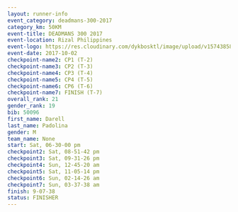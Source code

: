 ```yaml
---
layout: runner-info 
event_category: deadmans-300-2017 
category_km: 50KM 
event-title: DEADMANS 300 2017 
event-location: Rizal Philippines 
event-logo: https://res.cloudinary.com/dykbosktl/image/upload/v1574385898/Logo/2017-DM300-Logo_ljecaw.jpg 
event-date: 2017-10-02 
checkpoint-name2: CP1 (T-2) 
checkpoint-name3: CP2 (T-3) 
checkpoint-name4: CP3 (T-4) 
checkpoint-name5: CP4 (T-5) 
checkpoint-name6: CP6 (T-6) 
checkpoint-name7: FINISH (T-7) 
overall_rank: 21
gender_rank: 19
bib: 50096
first_name: Darell
last_name: Padolina
gender: M
team_name: None
start: Sat, 06-30-00 pm
checkpoint2: Sat, 08-51-42 pm
checkpoint3: Sat, 09-31-26 pm
checkpoint4: Sun, 12-45-20 am
checkpoint5: Sat, 11-05-14 pm
checkpoint6: Sun, 02-14-26 am
checkpoint7: Sun, 03-37-38 am
finish: 9-07-38
status: FINISHER
---
```

